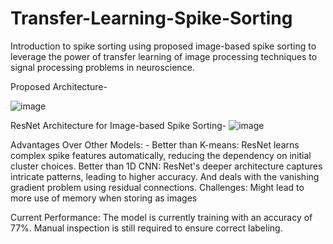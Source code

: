 # Transfer-Learning-Spike-Sorting
Introduction to spike sorting using proposed image-based spike sorting to leverage the power of transfer learning of image processing techniques to signal processing problems in neuroscience. 

Proposed Architecture-

![image](https://github.com/user-attachments/assets/21f66b0d-756f-4898-ab43-f043ca392f61)

ResNet Architecture for Image-based Spike Sorting-
![image](https://github.com/user-attachments/assets/3978c2a5-c785-4243-af19-4d8860d4a0b5)

Advantages Over Other Models: - 
Better than K-means: ResNet learns complex spike features automatically, reducing the dependency on initial cluster choices. 
Better than 1D CNN: ResNet's deeper architecture captures intricate patterns, leading to higher accuracy. And deals with the vanishing gradient problem using residual connections.
Challenges:
Might lead to more use of memory when storing as images

Current Performance: The model is currently training with an accuracy of 77%. Manual inspection is still required to ensure correct labeling. 

